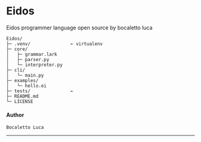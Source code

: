 # Eidos
Eidos programmer language open source by bocaletto luca

    Eidos/
    ├─ .venv/               ← virtualenv
    ├─ core/
    │   ├─ grammar.lark
    │   ├─ parser.py
    │   └─ interpreter.py
    ├─ cli/
    │   └─ main.py
    ├─ examples/
    │   └─ hello.ei
    ├─ tests/               ← 
    ├─ README.md
    └─ LICENSE

#### Author
    Bocaletto Luca

---
